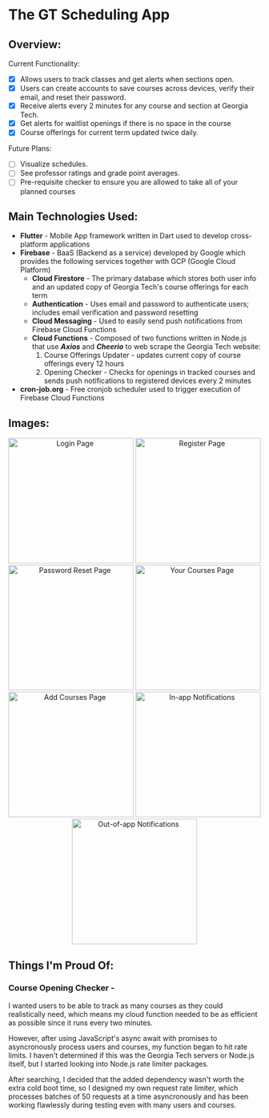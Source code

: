 # The GT Scheduling App

## Overview:

Current Functionality:
- [x] Allows users to track classes and get alerts when sections open.
- [x] Users can create accounts to save courses across devices, verify their email, and reset their password.
- [x] Receive alerts every 2 minutes for any course and section at Georgia Tech.
- [x] Get alerts for waitlist openings if there is no space in the course
- [x] Course offerings for current term updated twice daily.

Future Plans:
- [ ] Visualize schedules.
- [ ] See professor ratings and grade point averages.
- [ ] Pre-requisite checker to ensure you are allowed to take all of your planned courses

## Main Technologies Used:

* **Flutter** - Mobile App framework written in Dart used to develop cross-platform applications
* **Firebase** - BaaS (Backend as a service) developed by Google which provides the following services together with GCP (Google Cloud Platform)
  * **Cloud Firestore** - The primary database which stores both user info and an updated copy of Georgia Tech's course offerings for each term
  * **Authentication** - Uses email and password to authenticate users; includes email verification and password resetting
  * **Cloud Messaging** - Used to easily send push notifications from Firebase Cloud Functions
  * **Cloud Functions** - Composed of two functions written in Node.js that use _**Axios**_ and _**Cheerio**_ to web scrape the Georgia Tech website:
    1. Course Offerings Updater - updates current copy of course offerings every 12 hours
    2. Opening Checker - Checks for openings in tracked courses and sends push notifications to registered devices every 2 minutes
* **cron-job&#46;org** - Free cronjob scheduler used to trigger execution of Firebase Cloud Functions

## Images:

<div style="text-align: center">

  <img src="https://user-images.githubusercontent.com/61996677/100555528-285c6c80-326a-11eb-8237-75dd5a64401b.png" width="250" alt="Login Page">

  <img src="https://user-images.githubusercontent.com/61996677/100555541-3c07d300-326a-11eb-8528-7fcf951348db.png" width="250" alt="Register Page">

  <img src="https://user-images.githubusercontent.com/61996677/100555544-3f9b5a00-326a-11eb-9299-bcd46a3b8251.png" width="250" alt="Password Reset Page">

  <img src="https://user-images.githubusercontent.com/61996677/100555550-43c77780-326a-11eb-8810-f085f9d8227b.png" width="250" alt="Your Courses Page">

  <img src="https://user-images.githubusercontent.com/61996677/100555552-44f8a480-326a-11eb-953b-8cd4b7d051e9.png" width="250" alt="Add Courses Page">

  <img src="https://user-images.githubusercontent.com/61996677/100555555-488c2b80-326a-11eb-9ed1-87e9f2d6dfaf.png" width="250" alt="In-app Notifications">

  <img src="https://user-images.githubusercontent.com/61996677/100555875-6195dc00-326c-11eb-8aeb-de16fadd7eab.png" width="250" alt="Out-of-app Notifications">

</div>

## Things I'm Proud Of:

### **Course Opening Checker -**
I wanted users to be able to track as many courses as they could realistically need, which means my cloud function needed to be as efficient as possible since it runs every two minutes.

However, after using JavaScript's async await with promises to asyncronously process users and courses, my function began to hit rate limits. I haven't determined if this was the Georgia Tech servers or Node.js itself, but I started looking into Node.js rate limiter packages.

After searching, I decided that the added dependency wasn't worth the extra cold boot time, so I designed my own request rate limiter, which processes batches of 50 requests at a time asyncronously and has been working flawlessly during testing even with many users and courses.
